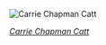 
![Carrie Chapman Catt](https://upload.wikimedia.org/wikipedia/commons/thumb/7/7f/Carrie_Chapman_Catt_-_National_Woman%27s_Party_Records.jpg/450px-Carrie_Chapman_Catt_-_National_Woman%27s_Party_Records.jpg)

*[Carrie Chapman Catt](https://wikipedia.org/wiki/File:Carrie_Chapman_Catt_-_National_Woman%27s_Party_Records.jpg)*
